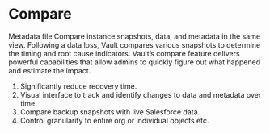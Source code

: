# Compare
Metadata file
Compare instance snapshots, data, and metadata in the same view. Following a data loss, Vault compares various snapshots to determine the timing and root cause indicators. Vault’s compare feature delivers powerful capabilities that allow admins to quickly figure out what happened and estimate the impact.

1. Significantly reduce recovery time.
2. Visual interface to track and identify changes to data and metadata over time.
3. Compare backup snapshots with live Salesforce data.
4. Control granularity to entire org or individual objects etc.

